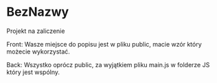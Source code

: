 # BezNazwy
Projekt na zaliczenie


Front:
  Wasze miejsce do popisu jest w pliku public, macie wzór który możecie wykorzystać.

Back:
  Wszystko oprócz public, za wyjątkiem pliku main.js w folderze JS który jest wspólny.
